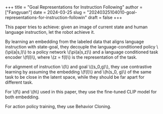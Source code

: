 +++
title = "Goal Representations for Instruction Following"
author = ["Fangyuan"]
date = 2024-03-25
slug = "20240325104010-goal-representations-for-instruction-followin"
draft = false
+++

This paper tries to achieve: given an image of current state and human language instruction, let the robot achieve it.

By learning an embedding from the labeled data that aligns language instruction with state-goal, they decouple the language-conditioned policy \\(\pi(a|s,l)\\) to a policy network \\(\pi(a|s,z)\\) and a language conditioned task encoder \\(f(l)\\), where \\(z = f(l)\\) is the representation of the task.

For alignment of instruction \\(l\\) and goal \\((s\_0,g)\\), they use contrastive learning by assuming the embedding \\(f(l)\\) and \\(h(s\_0, g)\\) of the same task to be close in the latent space, while they should be far apart for different task.

For \\(f\\) and \\(h\\) used in this paper, they use the fine-tuned CLIP model for both embedding.

For action policy training, they use Behavior Cloning.
